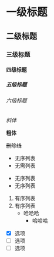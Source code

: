 # 一级标题
## 二级标题
### 三级标题
#### 四级标题
##### 五级标题
###### 六级标题

*斜体*

**粗体**

~~删除线~~

- 无序列表
- 无需列表

* 无序列表
* 无序列表

1. 有序列表
1. 有序列表
    * 哈哈哈
      * 哈哈哈
      
      
* [x] 选项
* [ ] 选项
* [ ] 选项
